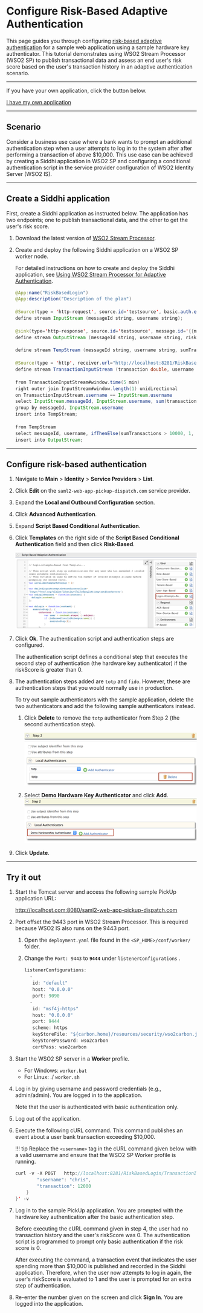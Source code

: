 # Configure Risk-Based Adaptive Authentication

This page guides you through configuring [risk-based adaptive authentication](insertlink) for a sample web application using a sample hardware key authenticator. This tutorial demonstrates using WSO2 Stream Processor (WSO2 SP) to publish transactional data and assess an end user's risk score based on the user's transaction history in an adaptive authentication scenario. 

----

If you have your own application, click the button below.

<a class="samplebtn_a" href="../../guides/configure-adaptive-auth"   rel="nofollow noopener">I have my own application</a>

----

## Scenario

Consider a business use case where a bank wants to prompt an additional authentication step when a user attempts to log in to the system after after performing a transaction of above $10,000. This use case can be achieved by creating a Siddhi application in WSO2 SP and configuring a conditional authentication script in the service provider configuration of WSO2 Identity Server (WSO2 IS).

----

## Create a Siddhi application

First, create a Siddhi application as instructed below. The application has two endpoints; one to publish transactional data, and the other to get the user's risk score.

1. Download the latest version of [WSO2 Stream Processor](https://github.com/wso2/product-sp/releases).

2. Create and deploy the following Siddhi application on a WSO2 SP worker node.
    
    For detailed instructions on how to create and deploy the Siddhi application, see [Using WSO2 Stream Processor for Adaptive Authentication](using-stream-processor.md).

    ```java
    @App:name("RiskBasedLogin")
    @App:description("Description of the plan")

    @Source(type = 'http-request', source.id='testsource', basic.auth.enabled='true', parameters="'ciphers:TLS_ECDHE_RSA_WITH_AES_128_CBC_SHA256', 'sslEnabledProtocols:TLSv1.1,TLSv1.2'", receiver.url="https://localhost:8280/RiskBasedLogin/InputStream", @map(type='json', @attributes(messageId='trp:messageId',username='$.event.username')))
    define stream InputStream (messageId string, username string);

    @sink(type='http-response', source.id='testsource', message.id='{{messageId}}', @map(type='json'))
    define stream OutputStream (messageId string, username string, riskScore int);

    define stream TempStream (messageId string, username string, sumTransactions double);

    @Source(type = 'http', receiver.url="http://localhost:8281/RiskBasedLogin/TransactionInputStream", basic.auth.enabled='false', @map(type='json', @attributes(username='$.event.username', transaction='$.event.transaction')))
    define stream TransactionInputStream (transaction double, username string);

    from TransactionInputStream#window.time(5 min)
    right outer join InputStream#window.length(1) unidirectional 
    on TransactionInputStream.username == InputStream.username
    select InputStream.messageId, InputStream.username, sum(transaction) as sumTransactions
    group by messageId, InputStream.username
    insert into TempStream;

    from TempStream
    select messageId, username, ifThenElse(sumTransactions > 10000, 1, 0) as riskScore
    insert into OutputStream;
    ```
    
----

## Configure risk-based authentication

1.  Navigate to **Main** > **Identity** > **Service Providers** > **List**.

2.  Click **Edit** on the `saml2-web-app-pickup-dispatch.com` service provider.

3.  Expand the **Local and Outbound Configuration** section.

4.  Click **Advanced Authentication**.

5.  Expand **Script Based Conditional Authentication**.

6.  Click **Templates** on the right side of the **Script Based Conditional Authentication** field and then click **Risk-Based**. 

    ![tenant based template](../assets/img/samples/login-attempts-based-template.png)

7.  Click **Ok**. The authentication script and authentication steps
    are configured. 
    
    The authentication script defines a conditional step that executes the second step of authentication (the hardware key authenticator) if the riskScore is greater than 0.

8.  The authentication steps added are `totp` and `fido`. However, these are authentication steps that you would normally use in production. 

    To try out sample authenticators with the sample application, delete the two
    authenticators and add the following sample authenticators instead.

    1.  Click **Delete** to remove the `totp` authenticator from Step 2 (the
        second authentication step).
        
        ![delete authenticator](../assets/img/samples/delete-authenticator-1.png)
        
    2.  Select **Demo Hardware Key Authenticator** and click **Add**.  
        ![add new authenticator](../assets/img/samples/add-new-authenticator.png)

9. Click **Update**.

----

## Try it out

1.  Start the Tomcat server and access the following sample PickUp
    application URL:

    <http://localhost.com:8080/saml2-web-app-pickup-dispatch.com> 

2.  Port offset the 9443 port in WSO2 Stream Processor. This is required because WSO2 IS also runs on the 9443 port.

    1.  Open the `deployment.yaml` file found in the `<SP_HOME>/conf/worker/` folder.

    2.  Change the `Port: 9443` to **`9444`** under `listenerConfigurations` .  

        ``` java
        listenerConfigurations:
          -
		   id: "default"
		   host: "0.0.0.0"
		   port: 9090
          -
           id: "msf4j-https"
           host: "0.0.0.0"
           port: 9444
		   scheme: https
	       keyStoreFile: "${carbon.home}/resources/security/wso2carbon.jks"
		   keyStorePassword: wso2carbon
		   certPass: wso2carbon
        ```

3.  Start the WSO2 SP server in a **Worker** profile.  
    -   For Windows: `worker.bat`
    -   For Linux: ./ `worker.sh`

4.  Log in by giving username and password credentials (e.g., admin/admin). You are logged in to the application.

    Note that the user is authenticated with basic authentication only.

5.  Log out of the application.

6.  Execute the following cURL command. This command publishes an event
    about a user bank transaction exceeding $10,000.

    !!! tip
        Replace the `<username>` tag in the cURL command given below with a valid username and ensure that the WSO2 SP Worker
        profile is running.
    

    ``` java
    curl -v -X POST   http://localhost:8281/RiskBasedLogin/TransactionInputStream   -H 'Accept: application/json'   -H 'Cache-Control: no-cache'   -H 'Content-Type: application/json'   -H 'Postman-Token: 7847a682-012d-4939-88f5-6e8ec781c144'   -d '{    "event": {
            "username": "chris",
            "transaction": 12000
        }
    }' -v
    ```

7.  Log in to the sample PickUp application. You are prompted with the
    hardware key authentication after the basic authentication step.

    Before executing the cURL command given in step 4, the user had no transaction history and the user's riskScore was 0. The
    authentication script is programmed to prompt only basic authentication if the risk score is 0.

    After executing the command, a transaction event that indicates the user spending more than $10,000 is published and recorded in the
    Siddhi application. Therefore, when the user now attempts to log in again, the user's riskScore is evaluated to 1 and the user is
    prompted for an extra step of authentication.

8.  Re-enter the number given on the screen and click **Sign In**. You
    are logged into the application.


